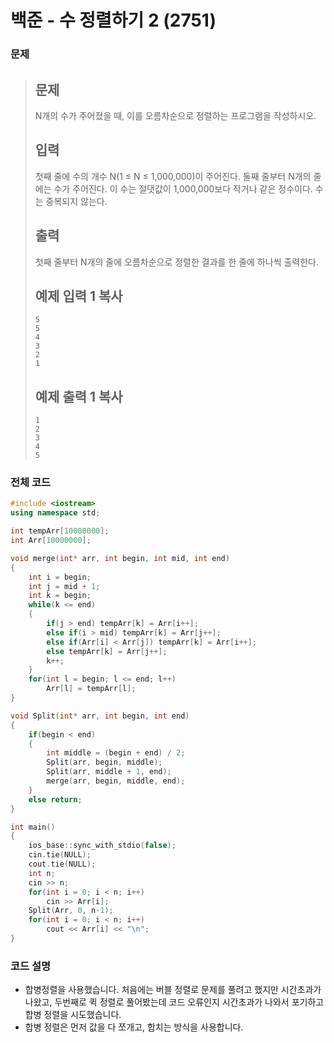 # 백준 - 수 정렬하기 2 (2751)

### 문제

>## 문제
>
>N개의 수가 주어졌을 때, 이를 오름차순으로 정렬하는 프로그램을 작성하시오.
>
>## 입력
>
>첫째 줄에 수의 개수 N(1 ≤ N ≤ 1,000,000)이 주어진다. 둘째 줄부터 N개의 줄에는 수가 주어진다. 이 수는 절댓값이 1,000,000보다 작거나 같은 정수이다. 수는 중복되지 않는다.
>
>## 출력
>
>첫째 줄부터 N개의 줄에 오름차순으로 정렬한 결과를 한 줄에 하나씩 출력한다.
>
>## 예제 입력 1 복사
>
>```
>5
>5
>4
>3
>2
>1
>
>```
>
>## 예제 출력 1 복사
>
>```
>1
>2
>3
>4
>5
>```

### 전체 코드

```c++
#include <iostream>
using namespace std;

int tempArr[10000000];
int Arr[10000000];

void merge(int* arr, int begin, int mid, int end)
{
    int i = begin;
    int j = mid + 1;
    int k = begin;
    while(k <= end)
    {
        if(j > end) tempArr[k] = Arr[i++];
        else if(i > mid) tempArr[k] = Arr[j++];
        else if(Arr[i] < Arr[j]) tempArr[k] = Arr[i++];
        else tempArr[k] = Arr[j++];
        k++;
    }
    for(int l = begin; l <= end; l++)
        Arr[l] = tempArr[l];
}

void Split(int* arr, int begin, int end)
{
    if(begin < end)
    {
        int middle = (begin + end) / 2;
        Split(arr, begin, middle);
        Split(arr, middle + 1, end);
        merge(arr, begin, middle, end);
    }
    else return;
}

int main()
{
    ios_base::sync_with_stdio(false);
    cin.tie(NULL);
    cout.tie(NULL);
    int n;
    cin >> n;
    for(int i = 0; i < n; i++)
        cin >> Arr[i];
    Split(Arr, 0, n-1);
    for(int i = 0; i < n; i++)
        cout << Arr[i] << "\n";
}
```

### 코드 설명

- 합병정렬을 사용했습니다. 처음에는 버블 정렬로 문제를 풀려고 했지만 시간초과가 나왔고, 두번째로 퀵 정렬로 풀어봤는데 코드 오류인지 시간초과가 나와서 포기하고 합병 정렬을 시도했습니다.
- 합병 정렬은 먼저 값을 다 쪼개고, 합치는 방식을 사용합니다.